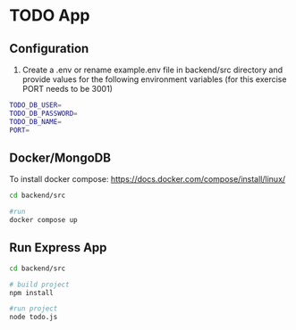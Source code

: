 # TODO App

## Configuration
1. Create a .env or rename example.env file in backend/src directory and provide values for the following environment variables (for this exercise PORT needs to be 3001)
```bash
TODO_DB_USER=
TODO_DB_PASSWORD=
TODO_DB_NAME=
PORT=
```
## Docker/MongoDB
To install docker compose: https://docs.docker.com/compose/install/linux/

```bash
cd backend/src

#run 
docker compose up
```

## Run Express App
```bash
cd backend/src

# build project
npm install

#run project
node todo.js